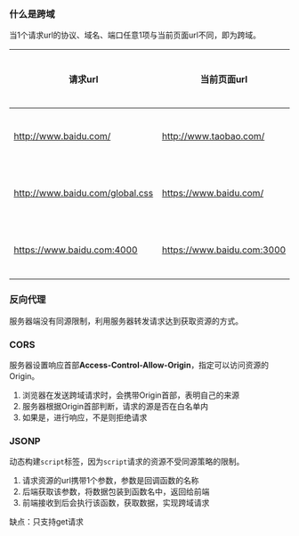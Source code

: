 ### 什么是跨域

当1个请求url的协议、域名、端口任意1项与当前页面url不同，即为跨域。

| 请求url                         | 当前页面url                | 是否跨域 | 原因     |
| ------------------------------- | -------------------------- | -------- | -------- |
| http://www.baidu.com/           | http://www.taobao.com/     | 是       | 域名不同 |
| http://www.baidu.com/global.css | https://www.baidu.com/     | 是       | 协议不同 |
| https://www.baidu.com:4000      | https://www.baidu.com:3000 | 是       | 端口不同 |

### 反向代理

服务器端没有同源限制，利用服务器转发请求达到获取资源的方式。

### CORS

服务器设置响应首部**Access-Control-Allow-Origin**，指定可以访问资源的Origin。

1. 浏览器在发送跨域请求时，会携带Origin首部，表明自己的来源
2. 服务器根据Origin首部判断，请求的源是否在白名单内
3. 如果是，进行响应，不是则拒绝请求

### JSONP

动态构建`script`标签，因为`script`请求的资源不受同源策略的限制。

1. 请求资源的url携带1个参数，参数是回调函数的名称
2. 后端获取该参数，将数据包装到函数名中，返回给前端
3. 前端接收到后会执行该函数，获取数据，实现跨域请求

缺点：只支持get请求